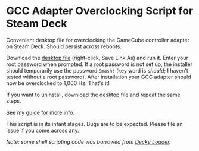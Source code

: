 # GCC Adapter Overclocking Script for Steam Deck
Convenient desktop file for overclocking the GameCube controller adapter on Steam Deck. Should persist across reboots.

Download the [desktop file](https://raw.githubusercontent.com/linuxgamingcentral/gcadapter-oc-kmod-deck/main/install.desktop) (right-click, Save Link As) and run it. Enter your root password when prompted. If a root password is not set up, the installer should temporarily use the password `Smash!` (key word is *should*; I haven't tested without a root password). After installation your GCC adapter should now be overclocked to 1,000 Hz. That's it!

If you want to uninstall, download the [desktop file](https://raw.githubusercontent.com/linuxgamingcentral/gcadapter-oc-kmod-deck/main/uninstall.desktop) and repeat the same steps.

See my [guide](https://linuxgamingcentral.com/posts/overclock-gc-adapter-on-steam-deck/) for more info.

This script is in its infant stages. Bugs are to be expected. Please file an [issue](https://github.com/linuxgamingcentral/gcadapter-oc-kmod-deck/issues/new) if you come across any.

*Note: some shell scripting code was borrowed from [Decky Loader](https://github.com/SteamDeckHomebrew/decky-loader).*
